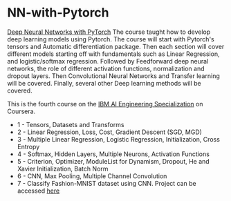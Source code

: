 # NN-with-Pytorch

[Deep Neural Networks with PyTorch](https://www.coursera.org/learn/deep-neural-networks-with-pytorch/)
The course taught how to develop deep learning models using  Pytorch. The course will start with Pytorch's  tensors and Automatic differentiation package. Then each section will cover different models starting off with fundamentals such as Linear Regression, and logistic/softmax regression. Followed by  Feedforward deep neural networks, the role of different activation functions, normalization and dropout layers. Then Convolutional Neural Networks and Transfer learning will be covered. Finally, several other Deep learning methods will be covered.

This is the fourth course on the [IBM AI Engineering Specialization](https://www.coursera.org/professional-certificates/ai-engineer) on Coursera.


* 1 - Tensors, Datasets and Transforms
* 2 - Linear Regression, Loss, Cost, Gradient Descent (SGD, MGD)
* 3 - Multiple Linear Regression, Logistic Regression, Initialization, Cross Entropy
* 4 - Softmax, Hidden Layers, Multiple Neurons, Activation Functions
* 5 - Criterion, Optimizer, ModuleList for Dynamism, Dropout, He and Xavier Initialization, Batch Norm
* 6 - CNN, Max Pooling, Multiple Channel Convolution
* 7 - Classify Fashion-MNIST dataset using CNN. Project can be accessed [here](https://eu-gb.dataplatform.cloud.ibm.com/analytics/notebooks/v2/e5fe56f7-13a1-468e-bf25-03034e5f654f/view?access_token=d6d634b56c3747a897abdfd7ca165ddb4d229c49da7cace772c268a87e6e71ea) 
